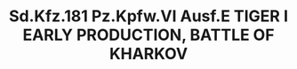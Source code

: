 ---
layout: product
title: "Sd.Kfz.181 Pz.Kpfw.VI Ausf.E TIGER I EARLY PRODUCTION, BATTLE OF KHARKOV"
price: "10000" 
desc: "Maketa"
img_path: "/assets/img/DRA6950.webp"
brand: "Dragon"
available: false
special_offer: false
new: false
soon: false
cat: "010000"
subcat: "010600"
subsubcat: "0N/A"
sifra: "DRA6950"
popular: false
---